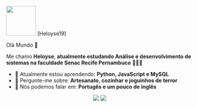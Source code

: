<img src="https://i.pinimg.com/originals/3a/8b/03/3a8b036011946ab59ea2a8c353372d2b.gif" width ='80px'> [Heloyse19]

Olá Mundo 👋


Me chamo <strong>Heloyse</strong>, <strong>atualmente estudando Análise e desenvolvimento de sistemas na faculdade Senac Recife Pernambuco</strong> 👨🏻‍💻 

- 🚀 Atualmente estou aprendendo: <strong>Python, JavaScript e MySQL</strong> 
- 💬 Pergunte-me sobre: <strong>Artesanato, cozinhar e joguinhos de terror</strong>
- 📣 Nós podemos falar em: <strong>Portugês e um pouco de inglês</strong>
<div align="center">

 <a href="mailto:heloysesantos007@gmail.com" alt="Gmail">
    <img src="https://img.shields.io/badge/-Gmail-FF0000?style=flat-square&labelColor=FF0000&logo=gmail&logoColor=white&link=LINK-DO-SEU-EMAIL"/></a>

  <a href="https://www.linkedin.com/in/heloyse-silva-003855285/" alt="Linkedin">
    <img src="https://img.shields.io/badge/-Linkedin-0e76a8?style=flat-square&logo=Linkedin&logoColor=white&link=LINK-DO-SEU-LINKEDIN" /></a>

